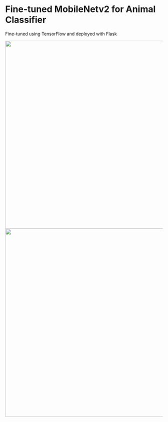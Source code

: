 # Fine-tuned MobileNetv2 for Animal Classifier 
Fine-tuned using TensorFlow and deployed with Flask 

<img src="https://github.com/haidhiSkuy/flask_fine-tuned_mobileNetV2/assets/118953030/67664617-6fd3-4b35-ac04-42592a589171" width="600">


<img src="https://github.com/haidhiSkuy/flask_fine-tuned_mobileNetV2/assets/118953030/301b3372-ca4a-4afd-92ed-66aaa4f46819" width="600">
